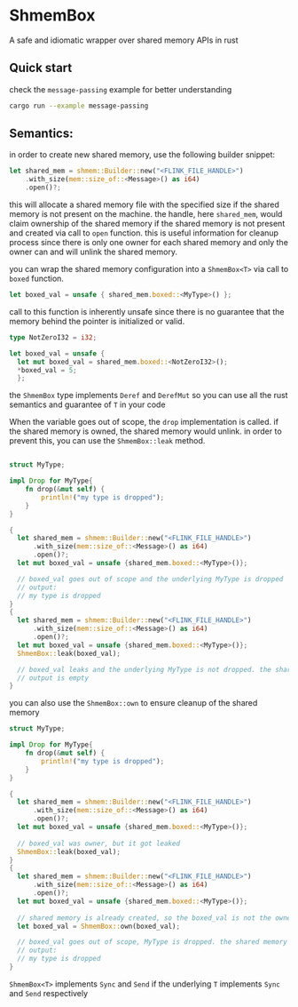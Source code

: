 # ShmemBox

A safe and idiomatic wrapper over shared memory APIs in rust

## Quick start

check the `message-passing` example for better understanding
```bash
cargo run --example message-passing
```

## Semantics:

in order to create new shared memory, use the following builder snippet:
```rust 
let shared_mem = shmem::Builder::new("<FLINK_FILE_HANDLE>")
    .with_size(mem::size_of::<Message>() as i64)
    .open()?;
```
this will allocate a shared memory file with the specified size if the shared memory is not present on the machine.
the handle, here `shared_mem`, would claim ownership of the shared memory if the shared memory is not present and created via call to `open` function.
this is useful information for cleanup process since there is only one owner for each shared memory and only the owner can and will unlink the shared memory.

you can wrap the shared memory configuration into a `ShmemBox<T>` via call to `boxed` function.
```rust
let boxed_val = unsafe { shared_mem.boxed::<MyType>() };
```
call to this function is inherently unsafe since there is no guarantee that the memory behind the pointer is initialized or valid.

```rust
type NotZeroI32 = i32;

let boxed_val = unsafe { 
  let mut boxed_val = shared_mem.boxed::<NotZeroI32>();
  *boxed_val = 5;
  };
```
the `ShmemBox` type implements `Deref` and `DerefMut` so you can use all the rust semantics and guarantee of `T` in your code

When the variable goes out of scope, the `drop` implementation is called. if the shared memory is owned, the shared memory would unlink.
in order to prevent this, you can use the `ShmemBox::leak` method.

```rust

struct MyType;

impl Drop for MyType{
    fn drop(&mut self) {
        println!("my type is dropped");
    }
}

{
  let shared_mem = shmem::Builder::new("<FLINK_FILE_HANDLE>")
      .with_size(mem::size_of::<Message>() as i64)
      .open()?;
  let mut boxed_val = unsafe {shared_mem.boxed::<MyType>()};

  // boxed_val goes out of scope and the underlying MyType is dropped
  // output:
  // my type is dropped
}
{
  let shared_mem = shmem::Builder::new("<FLINK_FILE_HANDLE>")
      .with_size(mem::size_of::<Message>() as i64)
      .open()?;
  let mut boxed_val = unsafe {shared_mem.boxed::<MyType>()};
  ShmemBox::leak(boxed_val);

  // boxed_val leaks and the underlying MyType is not dropped. the shared memory stays linked to the os
  // output is empty
}
```
you can also use the `ShmemBox::own` to ensure cleanup of the shared memory 
```rust 
struct MyType;

impl Drop for MyType{
    fn drop(&mut self) {
        println!("my type is dropped");
    }
}

{
  let shared_mem = shmem::Builder::new("<FLINK_FILE_HANDLE>")
      .with_size(mem::size_of::<Message>() as i64)
      .open()?;
  let mut boxed_val = unsafe {shared_mem.boxed::<MyType>()};
  
  // boxed_val was owner, but it got leaked
  ShmemBox::leak(boxed_val);
}
{
  let shared_mem = shmem::Builder::new("<FLINK_FILE_HANDLE>")
      .with_size(mem::size_of::<Message>() as i64)
      .open()?;
  let mut boxed_val = unsafe {shared_mem.boxed::<MyType>()};
  
  // shared memory is already created, so the boxed_val is not the owner.
  let boxed_val = ShmemBox::own(boxed_val);

  // boxed_val goes out of scope, MyType is dropped. the shared memory is unliked.
  // output:
  // my type is dropped
}
```

`ShmemBox<T>` implements `Sync` and `Send` if the underlying `T` implements `Sync` and `Send` respectively
